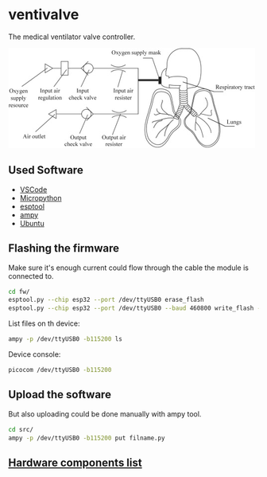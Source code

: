 # ventivalve
The medical ventilator valve controller.

![](doc/scm.jpg)

## Used Software
* [VSCode](https://code.visualstudio.com/)
* [Micropython](http://docs.micropython.org/en/latest/)
* [esptool](https://github.com/espressif/esptool)
* [ampy](https://github.com/pycampers/ampy)
* [Ubuntu](https://ubuntu.com/)

## Flashing the firmware
Make sure it's enough current could flow through the cable the module is connected to.
```sh
cd fw/
esptool.py --chip esp32 --port /dev/ttyUSB0 erase_flash
esptool.py --chip esp32 --port /dev/ttyUSB0 --baud 460800 write_flash -z 0x1000 esp32-idf3-20200406-v1.12-337-g312c69949.bin
```

List files on th device:
```sh
ampy -p /dev/ttyUSB0 -b115200 ls
```
Device console:
```sh
picocom /dev/ttyUSB0 -b115200
```

## Upload the software
But also uploading could be done manually with ampy tool.
```sh
cd src/
ampy -p /dev/ttyUSB0 -b115200 put filname.py
```
## [Hardware components list](hw/hardware_list.md)